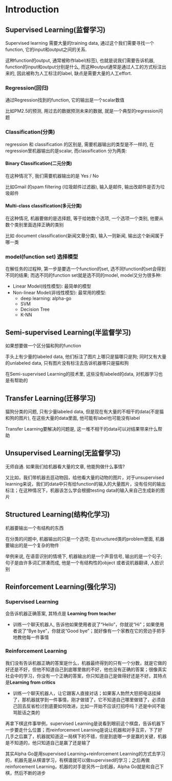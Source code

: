 # Introduction

## Supervised Learning(监督学习)

Supervised learning 需要大量的training data, 通过这个我们需要寻找一个function, 它的input和output之间的关系.

这种function的output, 通常被称作label(标签), 也就是说我们需要告诉机器, function的input和output分别是什么, 而这种output通常是通过人工的方式标注出来的, 因此被称为人工标注的label, 缺点是需要大量的人工effort.

### Regression(回归)

通过Regression找到的function, 它的输出是一个scalar数值

比如PM2.5的预测, 用过去的数据预测未来的数据, 就是一个典型的regression问题

### Classification(分类)

regression 和 classification 的区别是, 需要机器输出的类型是不一样的, 在regression里机器输出的是scalar, 而classification 分为两类:

#### Binary Classification(二元分类)

在这种情况下, 我们需要机器输出的是 Yes / No

比如Gmail 的spam filtering (垃圾邮件过滤器), 输入是邮件, 输出改邮件是否为垃圾邮件

#### Multi-class classification(多元分类)

在这种情况, 机器要做的是选择题, 等于给她数个选项, 一个选项一个类别, 他要从数个类别里面选择正确的类别

比如 document classification(新闻文章分类), 输入一则新闻, 输出这个新闻属于哪一类

### model(function set) 选择模型

在解任务的过程种, 第一步是要选一个function的set, 选不同function的set会得到不同的结果;
而选不同的function set就是选不同的model, model又分为很多种:

- Linear Model(线性模型): 最简单的模型
- Non-linear Model(非线性模型): 最常用的模型:
    - deep learning: alpha-go
    - SVM
    - Decision Tree
    - K-NN

## Semi-supervised Learning(半监督学习)

如果想要做一个区分猫和狗的function

手头上有少量的labeled data, 他们标注了图片上哪只是猫哪只是狗; 同时又有大量的unlabeled data, 只有图片没有标注去告诉机器哪只是猫和狗

在Semi-supervised Learning的技术里, 这些没有labeled的data, 对机器学习也是有帮助的

## Transfer Learning(迁移学习)

猫狗分类的问题, 只有少量labeled data, 但是现在有大量的不相干的data(不是猫和狗的图片), 在这些大量的data里面, 他可能有label也可能没有label

Transfer Learning要解决的问题是, 这一堆不相干的data可以对结果带来什么帮助

## Unsupervised Learning(无监督学习)

无师自通. 如果我们给机器看大量的文章, 他能狗做什么事情?

又比如，我们带机器去逛动物园，给他看大量的动物的图片，对于unsupervised learning来说，我们的data中只有给function的输入的大量图片，没有任何的输出标注；在这种情况下，机器该怎么学会根据testing data的输入来自己生成新的图片

## Structured Learning(结构化学习)

机器要输出一个有结构的东西

在分类的问题中, 机器输出的只是一个选项; 在structured类的problem里面, 机器要输出的是一个复杂的物件

举例来说, 在语音识别的情境下, 机器输出的是一个声音信号, 输出的是一个句子; 句子是由许多词汇拼凑而成, 他是一个有结构性的object
或者说机器翻译, 人脸识别

## Reinforcement Learning(强化学习)

### Supervised Learning

会告诉机器正确答案, 其特点是 **Learning from teacher**

- 训练一个聊天机器人, 告诉他如果使用者说了“Hello”，你就说“Hi”；如果使用者说了“Bye bye”，你就说“Good bye”；就好像有一个家教在它的旁边手把手地教他每一件事情

### Reinforcement Learning

我们没有告诉机器正确的答案是什么，机器最终得到的只有一个分数，就是它做的好还是不好，但他不知道自己到底哪里做的不好，他也没有正确的答案；很像真实社会中的学习，你没有一个正确的答案，你只知道自己是做得好还是不好。其特点是**Learning from critics**

- 训练一个聊天机器人，让它跟客人直接对话；如果客人勃然大怒把电话挂掉了，那机器就学到一件事情，刚才做错了，它不知道自己哪里做错了，必须自己回去反省检讨到底要如何改进，比如一开始不应该打招呼吗？还是中间不能骂脏话之类的

再拿下棋这件事举例，supervised Learning是说看到眼前这个棋盘，告诉机器下一步要走什么位置；而reinforcement Learning是说让机器和对手互弈，下了好几手之后赢了，机器就知道这一局棋下的不错，但是到底哪一步是赢的关键，机器是不知道的，他只知道自己是赢了还是输了

其实Alpha Go是用supervised Learning+reinforcement Learning的方式去学习的，机器先是从棋谱学习，有棋谱就可以做supervised的学习；之后再做reinforcement Learning，机器的对手是另外一台机器，Alpha Go就是和自己下棋，然后不断的进步